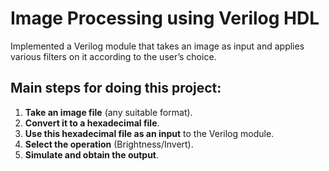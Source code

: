 # Image Processing using Verilog HDL

Implemented a Verilog module that takes an image as input and applies various filters on it according to the user’s choice.

## Main steps for doing this project:

1. **Take an image file** (any suitable format).
2. **Convert it to a hexadecimal file**.
3. **Use this hexadecimal file as an input** to the Verilog module.
4. **Select the operation** (Brightness/Invert).
5. **Simulate and obtain the output**.

